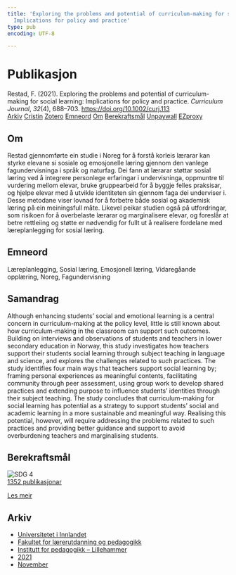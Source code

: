 ```yaml
---
title: 'Exploring the problems and potential of curriculum-making for social learning:
  Implications for policy and practice'
type: pub
encoding: UTF-8

---
```

<h1>Publikasjon</h1>
<article id="csl-bib-container-9QZFYA3U" class="csl-bib-container">
  <div class="csl-bib-body"> <div class="csl-entry">Restad, F. (2021). Exploring the problems and potential of curriculum-making for social learning: Implications for policy and practice. <i>Curriculum Journal</i>, <i>32</i>(4), 688–703. <a href="https://doi.org/10.1002/curj.113">https://doi.org/10.1002/curj.113</a></div> </div>
  <div class="csl-bib-buttons">
    <a href="#taxonomy-article-9QZFYA3U" alt="archive" class="csl-bib-button">Arkiv</a>
    <a href="https://app.cristin.no/results/show.jsf?id=1958925" alt="Cristin" class="csl-bib-button">Cristin</a>
    <a href="http://zotero.org/groups/5881554/items/9QZFYA3U" alt="Zotero" class="csl-bib-button">Zotero</a>
    <a href="#keywords-article-9QZFYA3U" alt="keywords" class="csl-bib-button">Emneord</a>
    <a href="#about-article-9QZFYA3U" alt="about_pub" class="csl-bib-button">Om</a>
    <a href="#sdg-article-9QZFYA3U" alt="sdg" class="csl-bib-button">Berekraftsmål</a>
    <a href="https://onlinelibrary.wiley.com/doi/pdfdirect/10.1002/curj.113" alt="Unpaywall" class="csl-bib-button">Unpaywall</a>
    <a href="https://onlinelibrary.wiley.com/doi/pdfdirect/10.1002/curj.113" alt="EZproxy" class="csl-bib-button">EZproxy</a>
  </div>
  <div id="csl-bib-meta-container-9QZFYA3U"></div>
</article>
<div id="csl-bib-meta-9QZFYA3U" class="csl-bib-meta">
  <article id="about-article-9QZFYA3U" class="about_pub-article">
    <h1>Om</h1>
    Restad gjennomførte ein studie i Noreg for å forstå korleis lærarar kan styrke elevane si sosiale og emosjonelle læring gjennom den vanlege fagundervisninga i språk og naturfag. Dei fann at lærarar støttar sosial læring ved å integrere personlege erfaringar i undervisninga, oppmuntre til vurdering mellom elevar, bruke gruppearbeid for å byggje felles praksisar, og hjelpe elevar med å utvikle identiteten sin gjennom faga dei underviser i. Desse metodane viser lovnad for å forbetre både sosial og akademisk læring på ein meiningsfull måte. Likevel peikar studien også på utfordringar, som risikoen for å overbelaste lærarar og marginalisere elevar, og foreslår at betre rettleiing og støtte er nødvendig for fullt ut å realisere fordelane med læreplanlegging for sosial læring.
  </article>
  <article id="keywords-article-9QZFYA3U" class="keywords-article">
    <h1>Emneord</h1>
    Læreplanlegging, Sosial læring, Emosjonell læring, Vidaregåande opplæring, Noreg, Fagundervisning
  </article>
  <article id="abstract-article-9QZFYA3U" class="abstract-article">
    <h1>Samandrag</h1>
    Although enhancing students’ social and emotional learning is a central concern in curriculum-making at the policy level, little is still known about how curriculum-making in the classroom can support such outcomes. Building on interviews and observations of students and teachers in lower secondary education in Norway, this study investigates how teachers support their students social learning through subject teaching in language and science, and explores the challenges related to such practices. The study identifies four main ways that teachers support social learning by; framing personal experiences as meaningful contents, facilitating community through peer assessment, using group work to develop shared practices and extending purpose to influence students’ identities through their subject teaching. The study concludes that curriculum-making for social learning has potential as a strategy to support students’ social and academic learning in a more sustainable and meaningful way. Realising this potential, however, will require addressing the problems related to such practices and providing better guidance and support to avoid overburdening teachers and marginalising students.
  </article>
  <article id="sdg-article-9QZFYA3U" class="sdg-article">
    <h1>Berekraftsmål</h1>
    <div class="sdg-container"><div id="sdg4" class="sdg">
        <img src="{{< params subfolder >}}images/sdg/sdg04_nn.png" class="image" alt="SDG 4">
        <div class="sdg-overlay">
          <a href="{{< params subfolder >}}nn/archive/?sdg=4#archive" class="sdg-publication-count"><span>1352</span> publikasjonar</a>
          <p><a href="https://fn.no/om-fn/fns-baerekraftsmaal/god-utdanning?lang=nno-NO" class="sdg-read-more">Les meir</a></p>
        </div>
      </div></div>
  </article>
  <article id="taxonomy-article-9QZFYA3U" class="taxonomy-article">
    <h1>Arkiv</h1>
    <ul>
      <li><a href="{{< params subfolder >}}nn/archive/?key=3DCRN523">Universitetet i Innlandet</a></li>
      <li><a href="{{< params subfolder >}}nn/archive/?key=WYNZA47F">Fakultet for lærerutdanning og pedagogikk</a></li>
      <li><a href="{{< params subfolder >}}nn/archive/?key=L8MA547R">Institutt for pedagogikk – Lillehammer</a></li>
      <li><a href="{{< params subfolder >}}nn/archive/?key=MD94ZHP9">2021</a></li>
      <li><a href="{{< params subfolder >}}nn/archive/?key=AMNTM6SR">November</a></li>
    </ul>
  </article>
</div>
